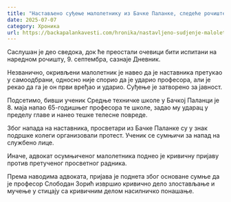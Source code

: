 ```yaml
---
title: "Настављено суђење малолетнику из Бачке Паланке, следеће рочиште 9. септембра"
date: 2025-07-07
category: Хроника
url: https://backapalankavesti.com/hronika/nastavljeno-sudjenje-maloletniku-iz-backe-palanke-sledece-rociste-9-septembra/
---
```


Саслушан је део сведока, док ће преостали очевици бити испитани на наредном рочишту, 9. септембра, сазнаје Дневник.

Незванично, окривљени малолетник је навео да је наставника претукао у самоодбрани, односно није спорио да је ударио професора, али је рекао да га је он први вређао и ударио. Суђење је затворено за јавност.

Подсетимо, бивши ученик Средње техничке школе у Бачкој Паланци је 8. маја напао 65-годишњег професора те школе, задао му ударац у пределу главе и нанео тешке телесне повреде.

Због напада на наставника, просветари из Бачке Паланке су у знак подршке колеги организовали протест. Ученик се сумњичи за напад на службено лице.

Иначе, адвокат осумњиченог малолетника поднео је кривичну пријаву против претученог просветног радника.

Према наводима адвоката, пријава је поднета због основане сумње да је професор Слободан Зорић извршио кривично дело злостављање и мучење у стицају са кривичним делом насилничко понашање.
